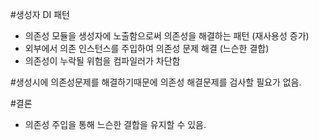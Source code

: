 ﻿#생성자 DI 패턴
 - 의존성 모듈을 생성자에 노출함으로써 의존성을 해결하는 패턴 (재사용성 증가)
 - 외부에서 의존 인스턴스를 주입하여 의존성 문제 해결 (느슨한 결합)
 - 의존성이 누락될 위험을 컴파일러가 차단함

#생성시에 의존성문제를 해결하기때문에 의존성 해결문제를 검사할 필요가 없음.


#결론
 - 의존성 주입을 통해 느슨한 결합을 유지할 수 있음.